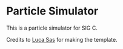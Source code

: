 # Particle Simulator

This is a particle simulator for SIG C.

Credits to [Luca Sas](https://github.com/SasLuca) for making the template.